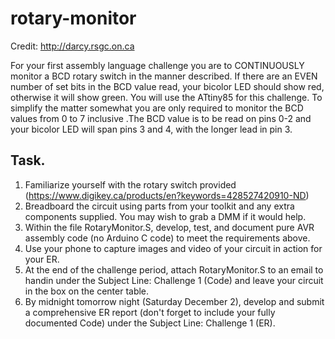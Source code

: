 # rotary-monitor

Credit: http://darcy.rsgc.on.ca

For your first assembly language challenge you are to CONTINUOUSLY monitor a BCD rotary switch in the manner described. If there are an EVEN number of set bits in the BCD value read, your bicolor LED should show red, otherwise it will show green. You will use the ATtiny85 for this challenge. To simplify the matter somewhat you are only required to monitor the BCD values from 0 to 7 inclusive .The BCD value is to be read on pins 0-2 and your bicolor LED will span pins 3 and 4, with the longer lead in pin 3.

## Task.

1. Familiarize yourself with the rotary switch provided (https://www.digikey.ca/products/en?keywords=428527420910-ND)
2. Breadboard the circuit using parts from your toolkit and any extra components supplied. You may wish to grab a DMM if it would help.
3. Within the file RotaryMonitor.S, develop, test, and document pure AVR assembly code (no Arduino C code) to meet the requirements above.
4. Use your phone to capture images and video of your circuit in action for your ER.
5. At the end of the challenge period, attach RotaryMonitor.S to an email to handin under the Subject Line: Challenge 1 (Code) and leave your circuit in the box on the center table.
6. By midnight tomorrow night (Saturday December 2), develop and submit a comprehensive ER report (don't forget to include your fully documented Code) under the Subject Line: Challenge 1 (ER).
